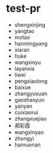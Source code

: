 # test-pr
* shengxinjing
* yangtao
* motao
* hanmingyang
* xiaran
* huke
* wangxinyu
* layanxia
* liwei
* pengxiaolong
* baixue 
* zhangyuxuan
* gaoshaoyun
* yanyan
* cuixiaorui
* zhangxuejiao
* 郝彩霞
* wangxinyao
* zhongyi
* hanruonan